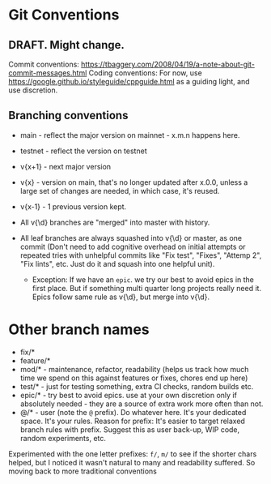 # Git Conventions 

## DRAFT. Might change.

Commit conventions: https://tbaggery.com/2008/04/19/a-note-about-git-commit-messages.html
Coding conventions: For now, use https://google.github.io/styleguide/cppguide.html as a guiding light, and use discretion.  

## Branching conventions

- main - reflect the major version on mainnet - x.m.n happens here. 
- testnet - reflect the version on testnet
- v{x+1} - next major version
- v{x} - version on main, that's no longer updated after x.0.0, unless a large set of changes are needed, in which case, it's reused.
- v{x-1} - 1 previous version kept. 

- All v{\d} branches are "merged" into master with history. 
- All leaf branches are always squashed into v{\d} or master, as one commit (Don't need to add cognitive overhead on initial attempts or repeated tries with unhelpful commits like "Fix test", "Fixes", "Attemp 2", "Fix lints", etc. Just do it and squash into one helpful unit).
  - Exception: If we have an `epic`. we try our best to avoid epics in the first place. But if something multi quarter long projects really need it. Epics follow same rule as v{\d}, but merge into v{\d}. 

# Other branch names

- fix/*
- feature/*
- mod/* - maintenance, refactor, readability (helps us track how much time we spend on this against features or fixes, chores end up here)
- test/* - just for testing something, extra CI checks, random builds etc.
- epic/* - try best to avoid epics. use at your own discretion only if absolutely needed - they are a source of extra work more often than not.  
- @<githubid>/* - user (note the `@` prefix). Do whatever here. It's your dedicated space. It's your rules. Reason for prefix: It's easier to target relaxed branch rules with prefix. Suggest this as user back-up, WIP code, random experiments, etc.

Experimented with the one letter prefixes: `f/`, `m/` to see if the shorter chars helped, but I noticed it wasn't natural to many and readability suffered. So moving back to more traditional conventions  